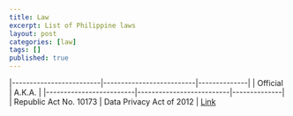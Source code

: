 ```yaml
---
title: Law
excerpt: List of Philippine laws
layout: post
categories: [law]
tags: []
published: true
---
```


|-------------------------|--------------------------|--------------|
| Official                | A.K.A.                   |
|-------------------------|--------------------------|--------------|
| Republic Act No. 10173  | Data Privacy Act of 2012 | [Link](http://www.gov.ph/2012/08/15/republic-act-no-10173/)